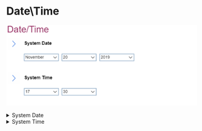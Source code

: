 # Date\Time #
![](./img/datetime.png)

<details><summary>System Date</summary>

Shows the current system date.

Can be changed.

`Tab`, `Shift-Tab`, or `Enter` selects field.

Possible options:

1.	Current date
2.	MM/DD/YYYY:<br>
    a. MM – Months: January to December <br>
    b. DD – Date: 1 ~ 31 <br>
    c. YYYY – Year: 1980 ~ 2099 <br>

</details>

<details><summary>System Time</summary>

Shows the current system time.

Can be changed.

`Tab`, `Shift-Tab`, or `Enter` selects field.

Possible options:

1.	Current date
2.	HH : MM : SS<br>
    a. HH - Hour:  00 ~ 23<br>
    b. MM - Minute:  00 ~ 59<br>
    c. SS - Second:  00 ~ 59<br>


</details>
